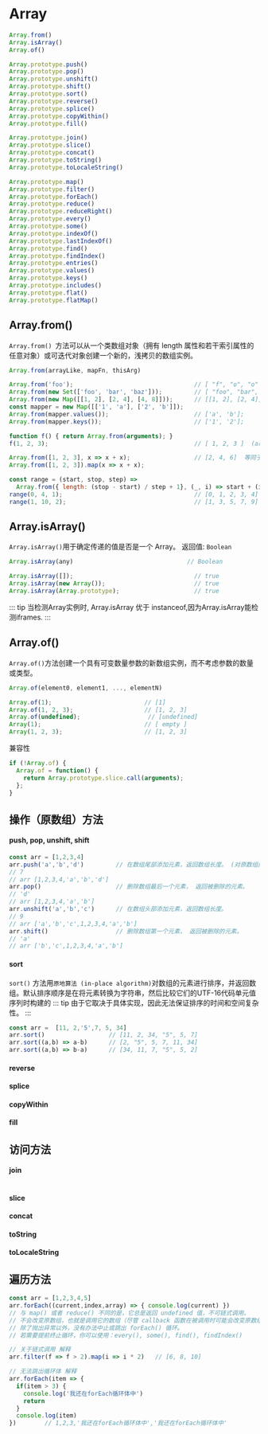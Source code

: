 # Array

```js
Array.from()                    
Array.isArray()                 
Array.of()                      

Array.prototype.push()
Array.prototype.pop()
Array.prototype.unshift()
Array.prototype.shift()
Array.prototype.sort()
Array.prototype.reverse()
Array.prototype.splice()
Array.prototype.copyWithin()    
Array.prototype.fill()   

Array.prototype.join()
Array.prototype.slice()
Array.prototype.concat()
Array.prototype.toString()
Array.prototype.toLocaleString()

Array.prototype.map()
Array.prototype.filter()
Array.prototype.forEach()
Array.prototype.reduce()
Array.prototype.reduceRight()
Array.prototype.every()
Array.prototype.some()
Array.prototype.indexOf()
Array.prototype.lastIndexOf()
Array.prototype.find()          
Array.prototype.findIndex()     
Array.prototype.entries()       
Array.prototype.values()        
Array.prototype.keys()          
Array.prototype.includes() 
Array.prototype.flat()          
Array.prototype.flatMap()       
```

## Array.from()
`Array.from() `方法可以从一个类数组对象（拥有 length 属性和若干索引属性的任意对象）或可迭代对象创建一个新的，浅拷贝的数组实例。
```js
Array.from(arrayLike, mapFn, thisArg)
```
```js
Array.from('foo');                                  // [ "f", "o", "o" ]
Array.from(new Set(['foo', 'bar', 'baz']));         // [ "foo", "bar", "baz" ]
Array.from(new Map([[1, 2], [2, 4], [4, 8]]));      // [[1, 2], [2, 4], [4, 8]]
const mapper = new Map([['1', 'a'], ['2', 'b']]);
Array.from(mapper.values());                        // ['a', 'b'];
Array.from(mapper.keys());                          // ['1', '2'];

function f() { return Array.from(arguments); }
f(1, 2, 3);                                         // [ 1, 2, 3 ]  (arguments 类数组对象)

Array.from([1, 2, 3], x => x + x);                  // [2, 4, 6]  等同于下面的执行语句
Array.from([1, 2, 3]).map(x => x + x);

const range = (start, stop, step) => 
  Array.from({ length: (stop - start) / step + 1}, (_, i) => start + (i * step));
range(0, 4, 1);                                     // [0, 1, 2, 3, 4] 
range(1, 10, 2);                                    // [1, 3, 5, 7, 9]
```

## Array.isArray()
`Array.isArray()`用于确定传递的值是否是一个 Array。 返回值: `Boolean`
```js
Array.isArray(any)                                // Boolean
```
```js
Array.isArray([]);                                  // true
Array.isArray(new Array());                         // true
Array.isArray(Array.prototype);                     // true
```
::: tip
当检测Array实例时, Array.isArray 优于 instanceof,因为Array.isArray能检测iframes.
:::

## Array.of()
`Array.of()`方法创建一个具有可变数量参数的新数组实例，而不考虑参数的数量或类型。
```js
Array.of(element0, element1, ..., elementN)
```
```js
Array.of(1);                          // [1] 
Array.of(1, 2, 3);                    // [1, 2, 3]
Array.of(undefined);                   // [undefined]
Array(1);                             // [ empty ]
Array(1, 2, 3);                       // [1, 2, 3]
```
兼容性
```js
if (!Array.of) {
  Array.of = function() {
    return Array.prototype.slice.call(arguments);
  };
}
```
## 操作（原数组）方法
#### push, pop, unshift, shift
```js
const arr = [1,2,3,4]
arr.push('a','b','d')         // 在数组尾部添加元素，返回数组长度。 (对原数组操作)
// 7 
// arr [1,2,3,4,'a','b','d']
arr.pop()                     // 删除数组最后一个元素， 返回被删除的元素。
// 'd'
// arr [1,2,3,4,'a','b']
arr.unshift('a','b','c')      // 在数组头部添加元素，返回数组长度。
// 9
// arr ['a','b','c',1,2,3,4,'a','b']
arr.shift()                   // 删除数组第一个元素， 返回被删除的元素。
// 'a'
// arr ['b','c',1,2,3,4,'a','b']
```
#### sort 
`sort()` 方法用`原地算法 (in-place algorithm)`对数组的元素进行排序，并返回数组。默认排序顺序是在将元素转换为字符串，然后比较它们的UTF-16代码单元值序列时构建的
::: tip
由于它取决于具体实现，因此无法保证排序的时间和空间复杂性。
:::
```js
const arr =  [11, 2,'5',7, 5, 34]
arr.sort()                  // [11, 2, 34, "5", 5, 7] 
arr.sort((a,b) => a-b)      // [2, "5", 5, 7, 11, 34]
arr.sort((a,b) => b-a)      // [34, 11, 7, "5", 5, 2]
```
#### reverse
#### splice
#### copyWithin
#### fill

## 访问方法
#### join
```js
```
#### slice
#### concat
#### toString
#### toLocaleString
## 遍历方法

```js
const arr = [1,2,3,4,5]
arr.forEach((current,index,array) => { console.log(current) }) 
// 与 map() 或者 reduce() 不同的是，它总是返回 undefined 值，不可链式调用。
// 不会改变原数组，也就是调用它的数组（尽管 callback 函数在被调用时可能会改变原数组）。
// 除了抛出异常以外，没有办法中止或跳出 forEach() 循环。
// 若需要提前终止循环，你可以使用：every(), some(), find(), findIndex()

// 关于链式调用 解释
arr.filter(f => f > 2).map(i => i * 2)   // [6, 8, 10]  

// 无法跳出循环体 解释
arr.forEach(item => {
  if(item > 3) {
    console.log('我还在forEach循环体中')
    return
  }
  console.log(item)
})        // 1,2,3,'我还在forEach循环体中','我还在forEach循环体中'
```
